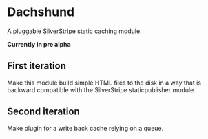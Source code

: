 Dachshund
==================
A pluggable SilverStripe static caching module.

__Currently in pre alpha__

## First iteration

Make this module build simple HTML files to the disk in a way that is backward
compatible with the SilverStripe staticpublisher module.

## Second iteration

Make plugin for a write back cache relying on a queue.

